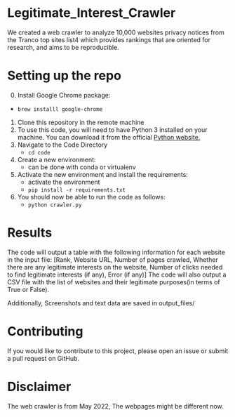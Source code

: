 # Legitimate_Interest_Crawler
We created a web crawler to analyze 10,000 websites privacy notices from the Tranco top sites list4 which provides
rankings that are oriented for research, and aims to be reproducible.


# Setting up the repo
0. Install Google Chrome package:
  * `brew installl google-chrome`
1. Clone this repository in the remote machine
2. To use this code, you will need to have Python 3 installed on your machine.
  You can download it from the official [Python website.](https://www.python.org/downloads/)
3. Navigate to the Code Directory
   * `cd code`
4. Create a new environment:
    - can be done with conda or virtualenv
5. Activate the new environment and install the requirements:
    - activate the environment
   * `pip install -r requirements.txt`
6. You should now be able to run the code as follows:
   * `python crawler.py` 
   

# Results
The code will output a table with the following information for each website in the input file:
    [Rank,
    Website URL,
    Number of pages crawled,
    Whether there are any legitimate interests on the website,
    Number of clicks needed to find legitimate interests (if any),
    Error (if any)]
The code will also output a CSV file with the list of websites and their legitimate  purposes(in terms of True or False).

Additionally, Screenshots and text data are saved in output_files/

# Contributing
If you would like to contribute to this project, please open an issue or submit a pull request on GitHub.

# Disclaimer
The web crawler is from May 2022, The webpages might be different now.
